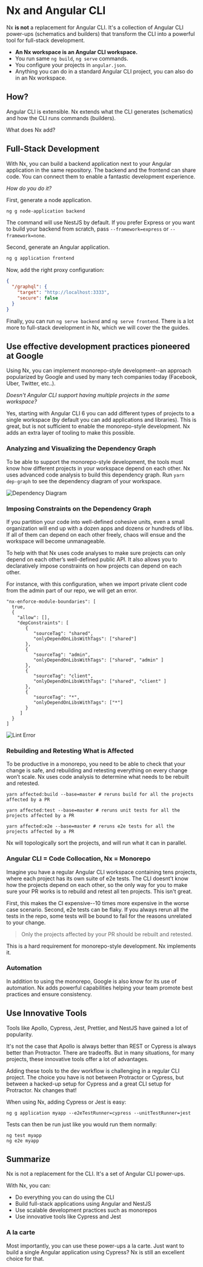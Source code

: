 # Nx and Angular CLI

Nx **is not** a replacement for Angular CLI. It's a collection of Angular CLI power-ups (schematics and builders) that transform the CLI into a powerful tool for full-stack development.

- **An Nx workspace is an Angular CLI workspace.**
- You run same `ng build`, `ng serve` commands.
- You configure your projects in `angular.json`.
- Anything you can do in a standard Angular CLI project, you can also do in an Nx workspace.

## How?

Angular CLI is extensible. Nx extends what the CLI generates (schematics) and how the CLI runs commands (builders).

What does Nx add?

## Full-Stack Development

With Nx, you can build a backend application next to your Angular application in the same repository. The backend and the frontend can share code. You can connect them to enable a fantastic development experience.

_How do you do it?_

First, generate a node application.

```bash
ng g node-application backend
```

The command will use NestJS by default. If you prefer Express or you want to build your backend from scratch, pass `--framework=express` or `--framework=none`.

Second, generate an Angular application.

```bash
ng g application frontend
```

Now, add the right proxy configuration:

```json
{
  "/graphql": {
    "target": "http://localhost:3333",
    "secure": false
  }
}
```

Finally, you can run `ng serve backend` and `ng serve frontend`. There is a lot more to full-stack development in Nx, which we will cover the the guides.

## Use effective development practices pioneered at Google

Using Nx, you can implement monorepo-style development--an approach popularized by Google and used by many tech companies today (Facebook, Uber, Twitter, etc..).

_Doesn't Angular CLI support having multiple projects in the same workspace?_

Yes, starting with Angular CLI 6 you can add different types of projects to a single workspace (by default you can add applications and libraries). This is great, but is not sufficient to enable the monorepo-style development. Nx adds an extra layer of tooling to make this possible.

### Analyzing and Visualizing the Dependency Graph

To be able to support the monorepo-style development, the tools must know how different projects in your workspace depend on each other. Nx uses advanced code analysis to build this dependency graph. Run `yarn dep-graph` to see the dependency diagram of your workspace.

![Dependency Diagram](./dep-graph.png)

### Imposing Constraints on the Dependency Graph

If you partition your code into well-defined cohesive units, even a small organization will end up with a dozen apps and dozens or hundreds of libs. If all of them can depend on each other freely, chaos will ensue and the workspace will become unmanageable.

To help with that Nx uses code analyses to make sure projects can only depend on each other’s well-defined public API. It also allows you to declaratively impose constraints on how projects can depend on each other.

For instance, with this configuration, when we import private client code from the admin part of our repo, we will get an error.

```
"nx-enforce-module-boundaries": [
  true,
  {
    "allow": [],
    "depConstraints": [
       {
          "sourceTag": "shared",
          "onlyDependOnLibsWithTags": ["shared"]
       },
       {
          "sourceTag": "admin",
          "onlyDependOnLibsWithTags": ["shared", "admin" ]
       },
       {
          "sourceTag": "client",
          "onlyDependOnLibsWithTags": ["shared", "client" ]
       },
       {
          "sourceTag": "*",
          "onlyDependOnLibsWithTags": ["*"]
       }
     ]
  }
]
```

![Lint Error](./lint-error.png)

### Rebuilding and Retesting What is Affected

To be productive in a monorepo, you need to be able to check that your change is safe, and rebuilding and retesting everything on every change won’t scale. Nx uses code analysis to determine what needs to be rebuilt and retested.

```
yarn affected:build --base=master # reruns build for all the projects affected by a PR

yarn affected:test --base=master # reruns unit tests for all the projects affected by a PR

yarn affected:e2e --base=master # reruns e2e tests for all the projects affected by a PR
```

Nx will topologically sort the projects, and will run what it can in parallel.

### Angular CLI = Code Collocation, Nx = Monorepo

Imagine you have a regular Angular CLI workspace containing tens projects, where each project has its own suite of e2e tests. The CLI doesnt't know how the projects depend on each other, so the only way for you to make sure your PR works is to rebuild and retest all ten projects. This isn't great.

First, this makes the CI expensive--10 times more expensive in the worse case scenario. Second, e2e tests can be flaky. If you always rerun all the tests in the repo, some tests will be bound to fail for the reasons unrelated to your change.

> Only the projects affected by your PR should be rebuilt and retested.

This is a hard requirement for monorepo-style development. Nx implements it.

### Automation

In addition to using the monorepo, Google is also know for its use of automation. Nx adds powerful capabilities helping your team promote best practices and ensure consistency.

## Use Innovative Tools

Tools like Apollo, Cypress, Jest, Prettier, and NestJS have gained a lot of popularity.

It's not the case that Apollo is always better than REST or Cypress is always better than Protractor. There are tradeoffs. But in many situations, for many projects, these innovative tools offer a lot of advantages.

Adding these tools to the dev workflow is challenging in a regular CLI project. The choice you have is not between Protractor or Cypress, but between a hacked-up setup for Cypress and a great CLI setup for Protractor. Nx changes that!

When using Nx, adding Cypress or Jest is easy:

```
ng g application myapp --e2eTestRunner=cypress --unitTestRunner=jest
```

Tests can then be run just like you would run them normally:

```
ng test myapp
ng e2e myapp
```

## Summarize

Nx is not a replacement for the CLI. It's a set of Angular CLI power-ups.

With Nx, you can:

- Do everything you can do using the CLI
- Build full-stack applications using Angular and NestJS
- Use scalable development practices such as monorepos
- Use innovative tools like Cypress and Jest

### A la carte

Most importantly, you can use these power-ups a la carte. Just want to build a single Angular application using Cypress? Nx is still an excellent choice for that.
